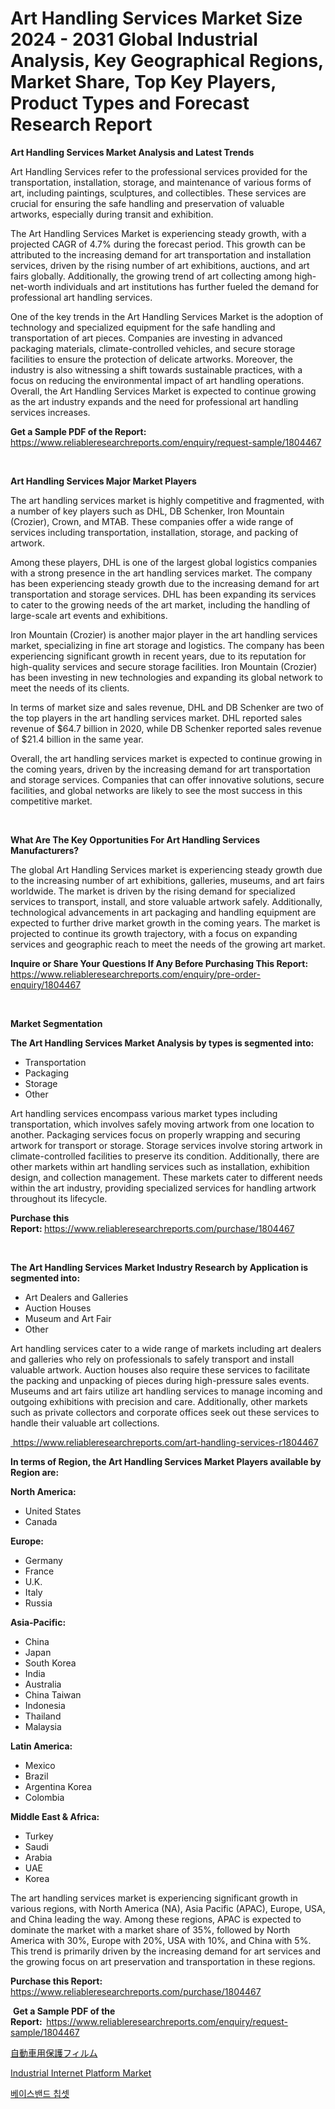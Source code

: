 <p><h1>Art Handling Services Market Size 2024 - 2031 Global Industrial Analysis, Key Geographical Regions, Market Share, Top Key Players, Product Types and Forecast Research Report</h1></p><p><strong>Art Handling Services Market Analysis and Latest Trends</strong></p>
<p><p>Art Handling Services refer to the professional services provided for the transportation, installation, storage, and maintenance of various forms of art, including paintings, sculptures, and collectibles. These services are crucial for ensuring the safe handling and preservation of valuable artworks, especially during transit and exhibition.</p><p>The Art Handling Services Market is experiencing steady growth, with a projected CAGR of 4.7% during the forecast period. This growth can be attributed to the increasing demand for art transportation and installation services, driven by the rising number of art exhibitions, auctions, and art fairs globally. Additionally, the growing trend of art collecting among high-net-worth individuals and art institutions has further fueled the demand for professional art handling services.</p><p>One of the key trends in the Art Handling Services Market is the adoption of technology and specialized equipment for the safe handling and transportation of art pieces. Companies are investing in advanced packaging materials, climate-controlled vehicles, and secure storage facilities to ensure the protection of delicate artworks. Moreover, the industry is also witnessing a shift towards sustainable practices, with a focus on reducing the environmental impact of art handling operations. Overall, the Art Handling Services Market is expected to continue growing as the art industry expands and the need for professional art handling services increases.</p></p>
<p><strong>Get a Sample PDF of the Report:&nbsp;</strong> <a href="https://www.reliableresearchreports.com/enquiry/request-sample/1804467">https://www.reliableresearchreports.com/enquiry/request-sample/1804467</a></p>
<p>&nbsp;</p>
<p><strong>Art Handling Services Major Market Players</strong></p>
<p><p>The art handling services market is highly competitive and fragmented, with a number of key players such as DHL, DB Schenker, Iron Mountain (Crozier), Crown, and MTAB. These companies offer a wide range of services including transportation, installation, storage, and packing of artwork.</p><p>Among these players, DHL is one of the largest global logistics companies with a strong presence in the art handling services market. The company has been experiencing steady growth due to the increasing demand for art transportation and storage services. DHL has been expanding its services to cater to the growing needs of the art market, including the handling of large-scale art events and exhibitions.</p><p>Iron Mountain (Crozier) is another major player in the art handling services market, specializing in fine art storage and logistics. The company has been experiencing significant growth in recent years, due to its reputation for high-quality services and secure storage facilities. Iron Mountain (Crozier) has been investing in new technologies and expanding its global network to meet the needs of its clients.</p><p>In terms of market size and sales revenue, DHL and DB Schenker are two of the top players in the art handling services market. DHL reported sales revenue of $64.7 billion in 2020, while DB Schenker reported sales revenue of $21.4 billion in the same year.</p><p>Overall, the art handling services market is expected to continue growing in the coming years, driven by the increasing demand for art transportation and storage services. Companies that can offer innovative solutions, secure facilities, and global networks are likely to see the most success in this competitive market.</p></p>
<p>&nbsp;</p>
<p><strong>What Are The Key Opportunities For Art Handling Services Manufacturers?</strong></p>
<p><p>The global Art Handling Services market is experiencing steady growth due to the increasing number of art exhibitions, galleries, museums, and art fairs worldwide. The market is driven by the rising demand for specialized services to transport, install, and store valuable artwork safely. Additionally, technological advancements in art packaging and handling equipment are expected to further drive market growth in the coming years. The market is projected to continue its growth trajectory, with a focus on expanding services and geographic reach to meet the needs of the growing art market.</p></p>
<p><strong>Inquire or Share Your Questions If Any Before Purchasing This Report:</strong> <a href="https://www.reliableresearchreports.com/enquiry/pre-order-enquiry/1804467">https://www.reliableresearchreports.com/enquiry/pre-order-enquiry/1804467</a></p>
<p>&nbsp;</p>
<p><strong>Market Segmentation</strong></p>
<p><strong>The Art Handling Services Market Analysis by types is segmented into:</strong></p>
<p><ul><li>Transportation</li><li>Packaging</li><li>Storage</li><li>Other</li></ul></p>
<p><p>Art handling services encompass various market types including transportation, which involves safely moving artwork from one location to another. Packaging services focus on properly wrapping and securing artwork for transport or storage. Storage services involve storing artwork in climate-controlled facilities to preserve its condition. Additionally, there are other markets within art handling services such as installation, exhibition design, and collection management. These markets cater to different needs within the art industry, providing specialized services for handling artwork throughout its lifecycle.</p></p>
<p><strong>Purchase this Report:&nbsp;</strong><a href="https://www.reliableresearchreports.com/purchase/1804467">https://www.reliableresearchreports.com/purchase/1804467</a></p>
<p>&nbsp;</p>
<p><strong>The Art Handling Services Market Industry Research by Application is segmented into:</strong></p>
<p><ul><li>Art Dealers and Galleries</li><li>Auction Houses</li><li>Museum and Art Fair</li><li>Other</li></ul></p>
<p><p>Art handling services cater to a wide range of markets including art dealers and galleries who rely on professionals to safely transport and install valuable artwork. Auction houses also require these services to facilitate the packing and unpacking of pieces during high-pressure sales events. Museums and art fairs utilize art handling services to manage incoming and outgoing exhibitions with precision and care. Additionally, other markets such as private collectors and corporate offices seek out these services to handle their valuable art collections.</p></p>
<p><a href="https://www.reliableresearchreports.com/art-handling-services-r1804467">&nbsp;https://www.reliableresearchreports.com/art-handling-services-r1804467</a></p>
<p><strong>In terms of Region, the Art Handling Services Market Players available by Region are:</strong></p>
<p>
    <p> <strong> North America: </strong>
        <ul>
            <li>United States</li>
            <li>Canada</li>
        </ul>
        </p> 
    <p> <strong> Europe: </strong>
        <ul>
            <li>Germany</li>
            <li>France</li>
            <li>U.K.</li>
            <li>Italy</li>
            <li>Russia</li>
        </ul>
        </p> 
    <p> <strong> Asia-Pacific: </strong>
        <ul>
            <li>China</li>
            <li>Japan</li>
            <li>South Korea</li>
            <li>India</li>
            <li>Australia</li>
            <li>China Taiwan</li>
            <li>Indonesia</li>
            <li>Thailand</li>
            <li>Malaysia</li>
        </ul>
        </p> 
    <p> <strong> Latin America: </strong>
        <ul>
            <li>Mexico</li>
            <li>Brazil</li>
            <li>Argentina Korea</li>
            <li>Colombia</li>
        </ul>
        </p> 
    <p> <strong> Middle East & Africa: </strong>
        <ul>
            <li>Turkey</li>
            <li>Saudi</li>
            <li>Arabia</li>
            <li>UAE</li>
            <li>Korea</li>
        </ul>
    </p>
    </p>
<p><p>The art handling services market is experiencing significant growth in various regions, with North America (NA), Asia Pacific (APAC), Europe, USA, and China leading the way. Among these regions, APAC is expected to dominate the market with a market share of 35%, followed by North America with 30%, Europe with 20%, USA with 10%, and China with 5%. This trend is primarily driven by the increasing demand for art services and the growing focus on art preservation and transportation in these regions.</p></p>
<p><strong>Purchase this Report: </strong><a href="https://www.reliableresearchreports.com/purchase/1804467">https://www.reliableresearchreports.com/purchase/1804467</a></p>
<p>&nbsp;<strong>Get a Sample PDF of the Report:&nbsp;&nbsp;</strong><a href="https://www.reliableresearchreports.com/enquiry/request-sample/1804467">https://www.reliableresearchreports.com/enquiry/request-sample/1804467</a></p>
<p><strong></strong></p>
<p><p><a href="https://medium.com/@eugenethompson65/%E8%87%AA%E5%8B%95%E8%BB%8A%E4%BF%9D%E8%AD%B7%E3%83%95%E3%82%A3%E3%83%AB%E3%83%A0%E3%81%AE%E5%B8%82%E5%A0%B4%E5%8B%95%E5%90%91%E3%81%A8%E5%B8%82%E5%A0%B4%E5%88%86%E6%9E%90%E3%81%AF-2024%E5%B9%B4%E3%81%8B%E3%82%892031%E5%B9%B4%E3%81%BE%E3%81%A7%E3%81%AE%E4%BA%88%E6%B8%AC%E3%82%92%E8%A1%8C%E3%81%A3%E3%81%A6%E3%81%84%E3%81%BE%E3%81%99-b689a7c712da">自動車用保護フィルム</a></p><p><a href="https://github.com/RoccoManning/Market-Research-Report-List-5/blob/main/industrial-internet-platform-market.md">Industrial Internet Platform Market</a></p><p><a href="https://medium.com/@matthiasdkins856/%EB%B2%A0%EC%9D%B4%EC%8A%A4%EB%B0%B4%EB%93%9C-%EC%B9%A9%EC%85%8B-%EC%8B%9C%EC%9E%A5-%EA%B7%9C%EB%AA%A8-%EC%8B%9C%EC%9E%A5-%EC%A0%84%EB%A7%9D-%EB%B0%8F-%EC%8B%9C%EC%9E%A5-%EC%98%88%EC%B8%A1-2024%EB%85%84%EB%B6%80%ED%84%B0-2031%EB%85%84-cd1d3ab91225">베이스밴드 칩셋</a></p></p>